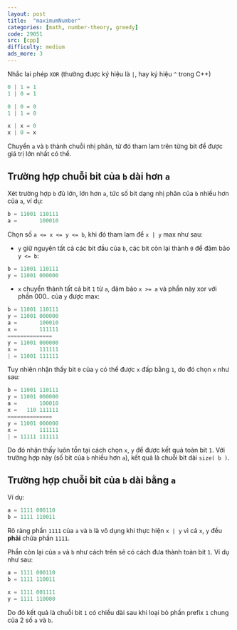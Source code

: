 ```yaml
---
layout: post
title:  "maximumNumber"
categories: [math, number-theory, greedy]
code: 29051
src: [cpp]
difficulty: medium
ads_more: 3
---
```


Nhắc lai phép `XOR` (thường được ký hiệu là `|`, hay ký hiệu `^` trong C++)

```js
0 | 1 = 1
1 | 0 = 1

0 | 0 = 0
1 | 1 = 0

x | x = 0
x | 0 = x
```

Chuyển `a` và `b` thành chuỗi nhị phân, từ đó tham lam trên từng bit để được giá trị lớn nhất có thể.

## Trường hợp chuỗi bit của `b` dài hơn `a`

Xét trường hợp `b` đủ lớn, lớn hơn `a`, tức số bit dạng nhị phân của `b` nhiều hơn của `a`, ví dụ:

```js
b = 11001 110111
a =       100010
```

Chọn số `a <= x <= y <= b`, khi đó tham lam để `x | y` max như sau:
+ `y` giữ nguyên tất cả các bit đầu của `b`, các bit còn lại thành `0` để đảm bảo `y <= b`:

```js
b = 11001 110111
y = 11001 000000
```

+ `x` chuyển thành tất cả bit `1` từ `a`, đảm bảo `x >= a` và phần này xor với phần 000.. của `y` được max:

```js
b = 11001 110111
y = 11001 000000
a =       100010
x =       111111
==============
y = 11001 000000
x =       111111
| = 11001 111111
```

Tuy nhiên nhận thấy bit `0` của `y` có thể được `x` đấp bằng `1`, do đó chọn `x` như sau:

```js
b = 11001 110111
y = 11001 000000
a =       100010
x =   110 111111
==============
y = 11001 000000
x =       111111
| = 11111 111111
```

Do đó nhận thấy luôn tồn tại cách chọn `x`, `y` để được kết quả toàn bit `1`. Với trường hợp này (số bit của `b` nhiều hơn `a`), kết quả là chuỗi bit dài `size( b )`.


## Trường hợp chuỗi bit của `b` dài bằng `a`

Ví dụ:

```js
a = 1111 000110
b = 1111 110011
```

Rõ ràng phần `1111` của `a` và `b` là vô dụng khi thực hiện `x | y` vì cả `x`, `y` đều **phải** chứa phần `1111`.

Phần còn lại của `a` và `b` như cách trên sẽ có cách đưa thành toàn bit `1`. Ví dụ như sau:

```js
a = 1111 000110
b = 1111 110011

x = 1111 001111
y = 1111 110000
```

Do đó kết quả là chuỗi bit `1` có chiều dài sau khi loại bỏ phần prefix `1` chung của 2 số `a` và `b`.
